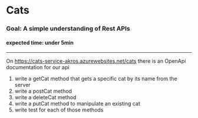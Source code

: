 # Cats
### Goal: A simple understanding of Rest APIs

#### expected time: under 5min

---

 On https://cats-service-akros.azurewebsites.net/cats there is an OpenApi documentation for our api
 
1. write a getCat method that gets a specific cat by its name from the server
2. write a postCat method
3. write a deleteCat method 
4. write a putCat method to manipulate an existing cat
5. write test for each of those methods